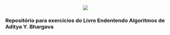 <div align="center">
 <img src="https://github.com/willianmikhael/Algoritmos_Bhargava/assets/111321384/f3812637-d8c1-41a1-a141-de67a43786a8.png" />
 </div>
 
 ### Repositório para exercicíos do Livro Endentendo Algoritmos de Aditya Y. Bhargava
